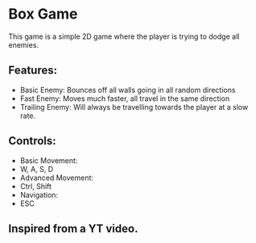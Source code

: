 # Box Game

This game is a simple 2D game where the player is trying to dodge all enemies.

## Features:
 - Basic Enemy: Bounces off all walls going in all random directions
 - Fast Enemy: Moves much faster, all travel in the same direction
 - Trailing Enemy: Will always be travelling towards the player at a slow rate.

## Controls:
 - Basic Movement: 
  - W, A, S, D
 - Advanced Movement: 
  - Ctrl, Shift
 - Navigation:
  - ESC

## Inspired from a YT video.